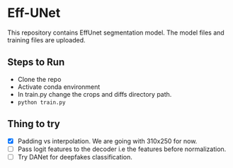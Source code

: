 # Eff-UNet

This repository contains EffUnet segmentation model. The model files and training files are uploaded. 

## Steps to Run
- Clone the repo
- Activate conda environment
- In train.py change the crops and diffs directory path.
- `python train.py`

## Thing to try
- [x] Padding vs interpolation. We are going with 310x250 for now.
- [ ] Pass logit features to the decoder i.e the features before normalization.
- [ ] Try DANet for deepfakes classification.
